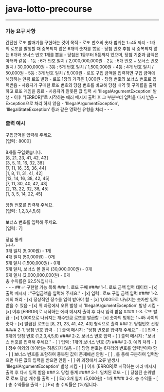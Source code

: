 # java-lotto-precourse
- - -
<h3>기능 요구 사항</h3>
간단한 로또 발매기를 구현하는 것이 목적
- 로또 번호의 숫자 범위는 1~45 까지
- 1개의 로또를 발행할 때 중복되지 않은 6개의 숫자를 뽑음
- 당첨 번호 추첨 시 중복되지 않는 6개와 보너스 번호 1개를 뽑음
- 당첨은 1등부터 5등까지 있으며, 당첨 기준과 금액은 아래와 같음
  - 1등 : 6개 번호 일치 / 2,000,000,000원
  - 2등 : 5개 번호 + 보너스 번호 일치 / 30,000,000원
  - 3등 : 5개 번호 일치 / 1,500,000원
  - 4등 : 4개 번호 일치 / 50,000원
  - 5등 : 3개 번호 일치 / 5,000원
- 로또 구입 금액을 입력하면 구입 금액에 해당하는 만큼 로또 발행
- 로또 1장의 가격은 1,000원
- 당첨 번호와 보너스 번호로 입력받음
- 사용자가 구매한 로또 번호와 당첨 번호를 비교해 당첨 내역 및 구익률을 출력하고 로또 게임을 종료
- 사용자가 잘못된 값 입력 시 'IllegalArgumentException' 발생
  - 이후 "[ERROR]"로 시작하는 에러 메시지 출력 후 그 부분부터 입력을 다시 받음
    - Exception으로 처리 하지 않음
    - 'IllegalArgumentException', 'IllegalStateException' 등과 같은 명확한 유형을 처리
- - - 
<h3>출력 예시</h3>
구입금액을 입력해 주세요.<br>
[입력 : 8000]<br><br>
8개를 구입했습니다.<br>
[8, 21, 23, 41, 42, 43]<br>
[3, 5, 11, 16, 32, 38]<br>
[7, 11, 16, 35, 36, 44]<br>
[1, 8, 11, 31, 41, 42]<br>
[13, 14, 16, 38, 42, 45]<br>
[7, 11, 30, 40, 42, 43]<br>
[2, 13, 22, 32, 38, 45]<br>
[1, 3, 5, 14, 22, 45]<br><br>
당첨 번호를 입력해 주세요.<br>
[입력 : 1,2,3,4,5,6]<br><br>
보너스 번호를 입력해 주세요.<br>
[입력 : 7]<br><br>
당첨 통계<br>
\-\-\-<br>
3개 일치 (5,000원) - 1개<br>
4개 일치 (50,000원) - 0개<br>
5개 일치 (1,500,000원) - 0개<br>
5개 일치, 보너스 볼 일치 (30,000,000원) - 0개<br>
6개 일치 (2,000,000,000원) - 0개<br>
총 수익률은 62.5%입니다.<br>
- - - 
## ✅ 구현할 기능 목록
### 1. 로또 구매
#### 1-1. 로또 금액 입력 데이터
- [x] 출력 메시지 : "구입금액을 입력해 주세요."
- [x] 입력 : 로또 구입 금액 입력
#### 1-2. 예외 처리
- [x] 정상적인 정수를 입력 받아야 함
- [x] 1,000으로 나눠지는 숫자만 입력 받을 수 있음
- [x] 위 과정에서 오류 발생 시 'IllegalArgumentException' 발생 시킴
- [x] 이후 [ERROR]로 시작하는 에러 메시지 출력 후 다시 입력 받음
#### 1-3. 로또 발급
- [x] 1,000으로 나눠지는 개수만큼 로또를 발급함
- [x] 숫자의 범위는 1~45 사이의 숫자
- [x] 발급된 로또는 [8, 21, 23, 41, 42, 43] 형식으로 출력
### 2. 당첨번호 선정
#### 2-1. 당첨 번호 입력
- [ ] 출력 메시지 : "당첨 번호를 입력해 주세요."
- [ ] 입력 : 6개의 당첨 번호 (1,2,3,4,5,6)
#### 2-2. 보너스 번호 입력
- [ ] 출력 메시지 : "보너스 번호를 입력해 주세요."
- [ ] 입력 : 1개의 보너스 번호 (7)
#### 2-3. 예외 처리
- [ ] 정수 이외의 데이터는 허용되지 않음
- [ ] 당첨 번호는 6자리의 번호를 입력받아야 함
- [ ] 보너스 번호를 포함하여 중복된 값이 존재해선 안됨
- [ ] , 를 통해 구분하여 입력받으면 다른 값의 입력을 받으면 안됨
- [ ] 위 과정에서 오류 발생시 'IllegalArgumentException' 발생 시킴
- [ ] 이후 [ERROR]로 시작하는 에러 메시지 출력 후 다시 입력 받음
### 3. 당첨 통계
#### 3-1. 일치된 로또
- [ ] 당첨된 순위별로 로또 당첨 개수를 출력
  - [ ] Ex) 3개 일치 (5,000원) - 1개
#### 3-2. 총 수익률
- [ ] 총 수익률을 출력
  - [ ] Ex) 총 수익률은 (%)입니다.